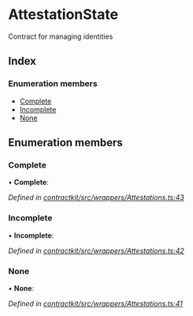 # AttestationState

Contract for managing identities

## Index

### Enumeration members

* [Complete](_wrappers_attestations_.attestationstate.md#complete)
* [Incomplete](_wrappers_attestations_.attestationstate.md#incomplete)
* [None](_wrappers_attestations_.attestationstate.md#none)

## Enumeration members

### Complete

• **Complete**:

_Defined in_ [_contractkit/src/wrappers/Attestations.ts:43_](https://github.com/celo-org/celo-monorepo/blob/master/packages/contractkit/src/wrappers/Attestations.ts#L43)

### Incomplete

• **Incomplete**:

_Defined in_ [_contractkit/src/wrappers/Attestations.ts:42_](https://github.com/celo-org/celo-monorepo/blob/master/packages/contractkit/src/wrappers/Attestations.ts#L42)

### None

• **None**:

_Defined in_ [_contractkit/src/wrappers/Attestations.ts:41_](https://github.com/celo-org/celo-monorepo/blob/master/packages/contractkit/src/wrappers/Attestations.ts#L41)

